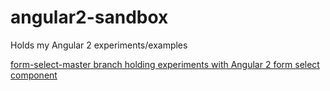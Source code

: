 # angular2-sandbox
Holds my Angular 2 experiments/examples

[form-select-master branch holding experiments with Angular 2 form select component ](https://github.com/cdoremus/angular2-sandbox/tree/form-select-master)
